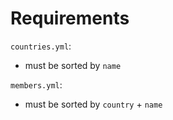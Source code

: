 # Requirements

`countries.yml`:
   - must be sorted by `name`

`members.yml`:
   - must be sorted by `country` + `name`
